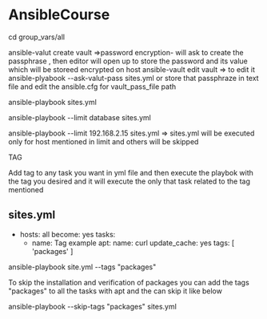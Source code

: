 # AnsibleCourse

cd group_vars/all

ansible-valut create vault =>password encryption- will ask to create the passphrase , then editor will open up to store the password and its value which will be storeed encrypted on host
ansible-vault edit vault => to edit it
ansible-plyabook --ask-valut-pass sites.yml
or store that passphraze in text file and edit the ansible.cfg for vault_pass_file path

ansible-playbook sites.yml

ansible-playbook --limit database sites.yml

ansible-playbook --limit 192.168.2.15 sites.yml => sites.yml will be executed only for host mentioned in limit and others will be skipped

TAG

Add tag to any task you want in yml file and then execute the playbok with the tag you desired and it will execute the only that task related to the tag mentioned

sites.yml
---
  - hosts: all
    become: yes
    tasks:
      - name: Tag example
        apt:
          name: curl
          update_cache: yes
        tags: [ 'packages' ]

ansible-playbook site.yml --tags "packages"

To skip the installation and verification of packages you can add the tags "packages" to all the tasks with apt and the can skip it like below

ansible-playbook --skip-tags "packages" sites.yml

